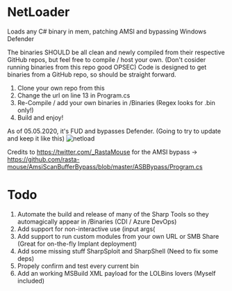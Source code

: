 # NetLoader
Loads any C# binary in mem, patching AMSI and bypassing Windows Defender

The binaries SHOULD be all clean and newly compiled from their respective GitHub repos, but feel free to compile / host your own.
(Don't cosider running binaries from this repo good OPSEC) 
Code is designed to get binaries from a GitHub repo, so should be straight forward.

1. Clone your own repo from this
2. Change the url on line 13 in Program.cs
3. Re-Compile / add your own binaries in /Binaries (Regex looks for .bin only!)
3. Build and enjoy!

As of 05.05.2020, it's FUD and bypasses Defender. 
(Going to try to update and keep it like this) 
![netload](https://github.com/Flangvik/NetLoader/raw/master/screenshot.JPG)

Credits to https://twitter.com/_RastaMouse for the AMSI bypass
-> https://github.com/rasta-mouse/AmsiScanBufferBypass/blob/master/ASBBypass/Program.cs

# Todo
1. Automate the build and release of many of the Sharp Tools so they automagically appear in /Binaries (CDI / Azure DevOps)
2. Add support for non-interactive use (input args(
3. Add support to run custom modules from your own URL or SMB Share (Great for on-the-fly Implant deployment)
4. Add some missing stuff SharpSploit and SharpShell (Need to fix some deps)
5. Propely confirm and test every current bin
6. Add an working MSBuild XML payload for the LOLBins lovers (Myself included)

